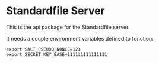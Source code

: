 # Standardfile Server

This is the api package for the Standardfile server. 

It needs a couple environment variables defined to function:

```
export SALT_PSEUDO_NONCE=123
export SECRET_KEY_BASE=111111111111111
```
